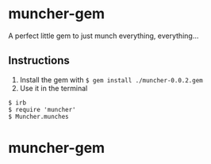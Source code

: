 # muncher-gem
A perfect little gem to just munch everything, everything...

## Instructions
1. Install the gem with
`$ gem install ./muncher-0.0.2.gem`
2. Use it in the terminal
```
$ irb
$ require 'muncher'
$ Muncher.munches
```

# muncher-gem
